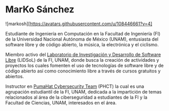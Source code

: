 # MarKo Sánchez

![markosh][https://avatars.githubusercontent.com/u/108446661?v=4]

Estudiante de Ingeniería en Computación en la Facultad de Ingeniería (FI) de la Universidad Nacional Autónoma de México (UNAM), entusiasta del software libre y de código abierto, la música, la electrónica y el ciclismo.

Miembro activo del [Laboratorio de Investigación y Desarrollo de Software Libre][lidsol-site] (LIDSoL) de la FI, UNAM, donde busca la creación de actividades y proyectos los cuales fomenten el uso de tecnologías de software libre y de código abierto así como conocimiento libre a través de cursos gratuitos y abiertos.

Instructor en [PumaHat Cybersecurity Team][pumahat-site] (PHCT) la cual es una agrupación estudiantil de la FI, UNAM, dedicada a la impartición de temas relacionados al área de la ciberseguridad a estudiantes de la FI y la Facultad de Ciencias, UNAM, interesados en el área.

[lidsol-site]: https://lidsol.org/
[pumahat-site]: https://pumahat.gitlab.io
